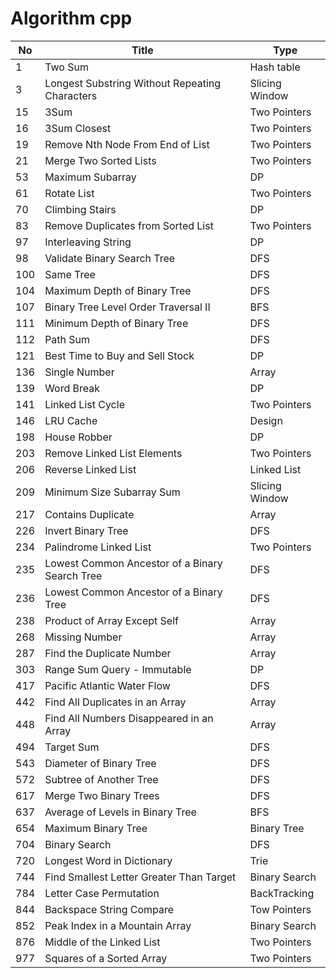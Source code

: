 # Algorithm cpp

| No  | Title                                          | Type           |
| --- | ---------------------------------------------- | -------------- |
| 1   | Two Sum                                        | Hash table     |
| 3   | Longest Substring Without Repeating Characters | Slicing Window |
| 15  | 3Sum                                           | Two Pointers   |
| 16  | 3Sum Closest                                   | Two Pointers   |
| 19  | Remove Nth Node From End of List               | Two Pointers   |
| 21  | Merge Two Sorted Lists                         | Two Pointers   |
| 53  | Maximum Subarray                               | DP             |
| 61  | Rotate List                                    | Two Pointers   |
| 70  | Climbing Stairs                                | DP             |
| 83  | Remove Duplicates from Sorted List             | Two Pointers   |
| 97  | Interleaving String                            | DP             |
| 98  | Validate Binary Search Tree                    | DFS            |
| 100 | Same Tree                                      | DFS            |
| 104 | Maximum Depth of Binary Tree                   | DFS            |
| 107 | Binary Tree Level Order Traversal II           | BFS            |
| 111 | Minimum Depth of Binary Tree                   | DFS            |
| 112 | Path Sum                                       | DFS            |
| 121 | Best Time to Buy and Sell Stock                | DP             |
| 136 | Single Number                                  | Array          |
| 139 | Word Break                                     | DP             |
| 141 | Linked List Cycle                              | Two Pointers   |
| 146 | LRU Cache                                      | Design         |
| 198 | House Robber                                   | DP             |
| 203 | Remove Linked List Elements                    | Two Pointers   |
| 206 | Reverse Linked List                            | Linked List    |
| 209 | Minimum Size Subarray Sum                      | Slicing Window |
| 217 | Contains Duplicate                             | Array          |
| 226 | Invert Binary Tree                             | DFS            |
| 234 | Palindrome Linked List                         | Two Pointers   |
| 235 | Lowest Common Ancestor of a Binary Search Tree | DFS            |
| 236 | Lowest Common Ancestor of a Binary Tree        | DFS            |
| 238 | Product of Array Except Self                   | Array          |
| 268 | Missing Number                                 | Array          |
| 287 | Find the Duplicate Number                      | Array          |
| 303 | Range Sum Query - Immutable                    | DP             |
| 417 | Pacific Atlantic Water Flow                    | DFS            |
| 442 | Find All Duplicates in an Array                | Array          |
| 448 | Find All Numbers Disappeared in an Array       | Array          |
| 494 | Target Sum                                     | DFS            |
| 543 | Diameter of Binary Tree                        | DFS            |
| 572 | Subtree of Another Tree                        | DFS            |
| 617 | Merge Two Binary Trees                         | DFS            |
| 637 | Average of Levels in Binary Tree               | BFS            |
| 654 | Maximum Binary Tree                            | Binary Tree    |
| 704 | Binary Search                                  | DFS            |
| 720 | Longest Word in Dictionary                     | Trie           |
| 744 | Find Smallest Letter Greater Than Target       | Binary Search  |
| 784 | Letter Case Permutation                        | BackTracking   |
| 844 | Backspace String Compare                       | Tow Pointers   |
| 852 | Peak Index in a Mountain Array                 | Binary Search  |
| 876 | Middle of the Linked List                      | Two Pointers   |
| 977 | Squares of a Sorted Array                      | Two Pointers   |
